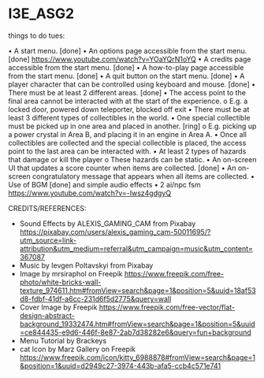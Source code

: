 # I3E_ASG2






things to do tues:

• A start menu. [done]
• An options page accessible from the start menu. [done] 
https://www.youtube.com/watch?v=YOaYQrN1oYQ
• A credits page accessible from the start menu. [done]
• A how-to-play page accessible from the start menu. [done]
• A quit button on the start menu. [done]
• A player character that can be controlled using keyboard and mouse. [done]
• There must be at least 2 different areas. [done]
• The access point to the final area cannot be interacted with at the start of the 
experience. 
o E.g. a locked door, powered down teleporter, blocked off exit 
• There must be at least 3 different types of collectibles in the world. 
• One special collectible must be picked up in one area and placed in another. [ring]
o E.g. picking up a power crystal in Area B, and placing it in an engine in 
Area A. 
• Once all collectibles are collected and the special collectible is placed, the 
access point to the last area can be interacted with. 
• At least 2 types of hazards that damage or kill the player 
o These hazards can be static. 
• An on-screen UI that updates a score counter when items are collected. [done]
• An on-screen congratulatory message that appears when all items are collected. 
• Use of BGM [done] and simple audio effects 
• 2 ai/npc fsm 
https://www.youtube.com/watch?v=-Iwsz4gdgyQ







CREDITS/REFERENCES:
- Sound Effects by ALEXIS_GAMING_CAM from Pixabay
https://pixabay.com/users/alexis_gaming_cam-50011695/?utm_source=link-attribution&utm_medium=referral&utm_campaign=music&utm_content=367087
- Music by Ievgen Poltavskyi from Pixabay
- Image by mrsiraphol on Freepik https://www.freepik.com/free-photo/white-bricks-wall-texture_974611.htm#fromView=search&page=1&position=5&uuid=18af53d8-fdbf-41df-a6cc-231d6f5d2775&query=wall
- Cover Image by Freepik https://www.freepik.com/free-vector/flat-design-abstract-background_19332474.htm#fromView=search&page=1&position=5&uuid=ce844435-e9d6-446f-8e87-2ab7d38282e6&query=fun+background
- Menu Tutorial by Brackeys
- cat Icon by Marz Gallery on Freepik https://www.freepik.com/icon/kitty_6988878#fromView=search&page=1&position=1&uuid=d2949c27-3974-443b-afa5-ccb4c571e741